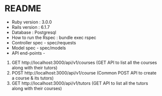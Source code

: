 # README

* Ruby version : 3.0.0
* Rails version : 6.1.7
* Database : Postgresql
* How to run the Rspec : bundle exec rspec 
* Controller spec - spec/requests
* Model spec - spec/models
* API end-points - 
1) GET http://localhost:3000/api/v1/courses (GET API to list all the courses along with their tutors)
2) POST http://localhost:3000/api/v1/course (Common POST API to create a course & its tutors)
3) GET http://localhost:3000/api/v1/tutors (GET API to list all the tutors along with their courses)
